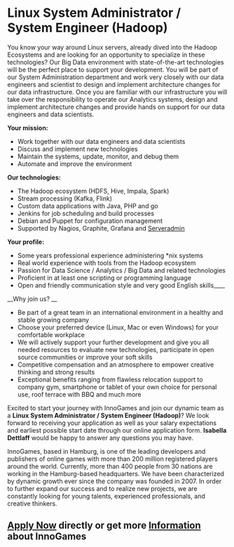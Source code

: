 # Linux System Administrator / System Engineer (Hadoop)

You know your way around Linux servers, already dived into the Hadoop Ecosystems and are looking for an opportunity to specialize in these technologies? Our Big Data environment with state-of-the-art technologies will be the perfect place to support your development. You will be part of our System Administration department and work very closely with our data engineers and scientist&nbsp;to&nbsp;design and implement architecture changes for our data infrastructure.&nbsp;Once you are familiar with our infrastructure&nbsp;you will take over the responsibility to operate our Analytics systems, design and implement architecture changes and provide hands on support for our data engineers and data scientists.  
  
__Your mission:&nbsp;__

*   Work together with our data engineers and data scientists
*   Discuss and implement new technologies
*   Maintain the systems, update, monitor, and debug them
*   Automate and improve the environment

__Our technologies:&nbsp;__

*   The Hadoop ecosystem (HDFS, Hive, Impala, Spark)
*   Stream processing (Kafka, Flink)
*   Custom data applications with Java, PHP and go
*   Jenkins for job scheduling and build processes
*   Debian and Puppet for configuration management
*   Supported by Nagios, Graphite, Grafana and [Serveradmin](https://github.com/innogames/serveradmin)

__Your profile:&nbsp;__

*   Some years professional experience administering \*nix systems
*   Real world experience with tools from the Hadoop ecosystem
*   Passion for Data Science / Analytics / Big Data and related technologies
*   Proficient in at least one scripting or programming language
*   Open and friendly communication style and very good English skills____

__Why join us? __

*   Be part of a great team in an international environment in a healthy and stable growing company
*   Choose your preferred device (Linux, Mac or even Windows) for your comfortable workplace
*   We will actively support your further development and give you all needed resources to evaluate new technologies, participate in open source communities or improve your soft skills
*   Competitive compensation and an atmosphere to empower creative thinking and strong results
*   Exceptional benefits ranging from flawless relocation support to company gym, smartphone or tablet of your own choice for personal use, roof terrace with BBQ and much more

  
Excited to start your journey with InnoGames and join our dynamic team as a __Linux System Administrator / System Engineer (Hadoop)__? We look forward to receiving your application as well as your salary expectations and earliest possible start date through our online application form. __Isabella Dettlaff__ would be happy to answer any questions you may have.  
  
InnoGames, based in Hamburg, is one of the leading developers and publishers of online games with more than 200 million registered players around the world. Currently, more than 400 people from 30 nations are working in the Hamburg-based headquarters. We have been characterized by dynamic growth ever since the company was founded in 2007. In order to further expand our success and to realize new projects, we are constantly looking for young talents, experienced professionals, and creative thinkers.

## [Apply Now](http://app.jobvite.com/CompanyJobs/Careers.aspx?c=qyy9VfwU&j=oQaK8fwC&k=Apply&__jvst=Job+Board&i__jvsd=github_jobs_repo) directly or get more [Information](https://www.innogames.com/career/detail/job/linux-system-administrator-system-engineer-hadoop-/?s=github_jobs_repo) about InnoGames